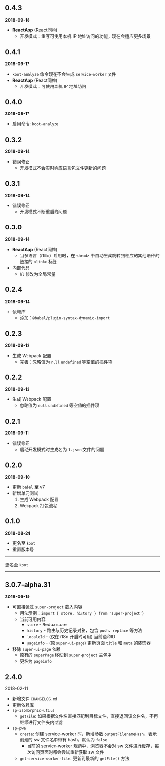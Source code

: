 ## 0.4.3
**2018-09-18**
- **ReactApp** (React同构)
  - 开发模式：重写可使用本机 IP 地址访问的功能，现在会适应更多场景

## 0.4.1
**2018-09-17**
- `koot-analyze` 命令现在不会生成 `service-worker` 文件
- **ReactApp** (React同构)
  - 开发模式：可使用本机 IP 地址访问

## 0.4.0
**2018-09-17**
- 启用命令: `koot-analyze`

## 0.3.2
**2018-09-14**
- 错误修正
  - 开发模式不会实时响应语言包文件更新的问题

## 0.3.1
**2018-09-14**
- 错误修正
  - 开发模式不断重启的问题

## 0.3.0
**2018-09-14**
- **ReactApp** (React同构)
  - 当多语言（i18n）启用时，在 `<head>` 中自动生成跳转到相应的其他语种的链接的 `<link>` 标签
- 内部代码
  - `hl` 修改为全局常量

## 0.2.4
**2018-09-14**
- 依赖库
  - 添加：`@babel/plugin-syntax-dynamic-import`

## 0.2.3
**2018-09-12**
- 生成 Webpack 配置
  - 完善：忽略值为 `null` `undefined` 等空值的插件项

## 0.2.2
**2018-09-12**
- 生成 Webpack 配置
  - 忽略值为 `null` `undefined` 等空值的插件项

## 0.2.1
**2018-09-11**
- 错误修正
  - 启动开发模式时生成名为 `1.json` 文件的问题

## 0.2.0
**2018-09-10**
- 更新 `babel` 至 v7
- 新增单元测试
  1. 生成 Webpack 配置
  2. Webpack 打包流程

## 0.1.0
**2018-08-24**
- 更名至 `koot`
- 重置版本号

----

更名至 `koot`

----

## 3.0.7-alpha.31
**2018-06-19**
- 可直接通过 `super-project` 载入内容
  - 用法示例：`import { store, history } from 'super-project'`)
  - 当前可用内容
    - `store` - Redux store
    - `history` - 路由与历史记录对象，包含 `push`、`replace` 等方法
    - `localeId` - (仅在 i18n 开启时可用) 当前语种ID
    - `pageinfo` - (原 `super-ui-page`) 更新页面 `title` 和 `meta` 的装饰器
- 移除 `super-ui-page` 依赖
  - 原有的 `superPage` 移动到 `super-project` 主包中
  - 更名为 `pageinfo`

## 2.4.0
2018-02-11
  - 新增文件 `CHANGELOG.md`
  - 更新依赖库
  - `sp-isomorphic-utils`
    - `getFile`: 如果根据文件名直接匹配到目标文件，直接返回该文件名，不再继续进行文件夹内过滤
  - `sp-pwa`
    - `create`: 创建 service-worker 时，新增参数 `outputFilenameHash`，表示创建的 sw 文件名中带有 hash，默认为 `false`
      - 当前的 service-worker 规范中，浏览器不会对 sw 文件进行缓存，每次访问页面时都会尝试重新获取 sw 文件
    - `get-service-worker-file`: 更新到最新的 `getFile()` 方法
